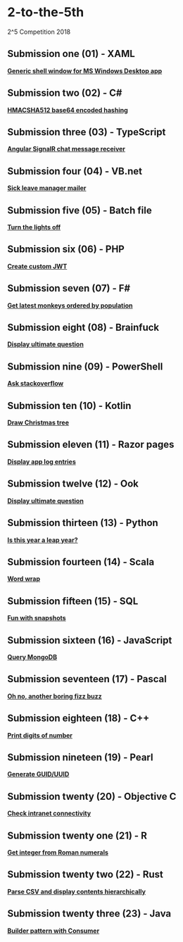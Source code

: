 # 2-to-the-5th
2^5 Competition 2018

## Submission one (01) - XAML
**[Generic shell window for MS Windows Desktop app](https://github.com/jgrieger/2-to-the-5th/blob/master/One/One/GenericShell.xaml)**

## Submission two (02) - C#
**[HMACSHA512 base64 encoded hashing](https://github.com/jgrieger/2-to-the-5th/blob/master/Two/Two/HmacSha512Hasher.cs)**

## Submission three (03) - TypeScript
**[Angular SignalR chat message receiver](https://github.com/jgrieger/2-to-the-5th/blob/master/Three/message-receiver.component.ts)**

## Submission four (04) - VB.net
**[Sick leave manager mailer](https://github.com/jgrieger/2-to-the-5th/blob/master/Four/Four/MyManagerMailer.vb)**

## Submission five (05) - Batch file
**[Turn the lights off](https://github.com/jgrieger/2-to-the-5th/blob/master/Five/time2Leave.bat)**

## Submission six (06) - PHP
**[Create custom JWT](https://github.com/jgrieger/2-to-the-5th/blob/master/Six/createJwt.php)**

## Submission seven (07) - F#
**[Get latest monkeys ordered by population](https://github.com/jgrieger/2-to-the-5th/blob/master/Seven/Seven/GetLatestMonkeyList.fs)**

## Submission eight (08) - Brainfuck
**[Display ultimate question](https://github.com/jgrieger/2-to-the-5th/blob/master/Eight/UltimateQuestion.bf)**

## Submission nine (09) - PowerShell
**[Ask stackoverflow](https://github.com/jgrieger/2-to-the-5th/blob/master/Nine/AskStackOverflow.ps1)**

## Submission ten (10) - Kotlin
**[Draw Christmas tree](https://github.com/jgrieger/2-to-the-5th/blob/master/Ten/DrawChristmasTree.kt)**

## Submission eleven (11) - Razor pages
**[Display app log entries](https://github.com/jgrieger/2-to-the-5th/blob/master/Eleven/LogViewer.cshtml)**

## Submission twelve (12) - Ook
**[Display ultimate question](https://github.com/jgrieger/2-to-the-5th/blob/master/Twelve/UltimateQuestion.ook)**

## Submission thirteen (13) - Python
**[Is this year a leap year?](https://github.com/jgrieger/2-to-the-5th/blob/master/Thirteen/IsThisYearALeapYear.py)**

## Submission fourteen (14) - Scala
**[Word wrap](https://github.com/jgrieger/2-to-the-5th/blob/master/Fourteen/WordWrap.scala)**

## Submission fifteen (15) - SQL
**[Fun with snapshots](https://github.com/jgrieger/2-to-the-5th/blob/master/Fifteen/FunWithSnapshots.sql)**

## Submission sixteen (16) - JavaScript
**[Query MongoDB](https://github.com/jgrieger/2-to-the-5th/blob/master/Sixteen/QueryMongoDb.js)**

## Submission seventeen (17) - Pascal
**[Oh no, another boring fizz buzz](https://github.com/jgrieger/2-to-the-5th/blob/master/Seventeen/FizzBuzz.pas)**

## Submission eighteen (18) - C++
**[Print digits of number](https://github.com/jgrieger/2-to-the-5th/blob/master/Eighteen/PrintDigitsOfNumber/PrintDigitsOfNumber/PrintDigitsOfNumber.cpp)**

## Submission nineteen (19) - Pearl
**[Generate GUID/UUID](https://github.com/jgrieger/2-to-the-5th/blob/master/Nineteen/GenerateGuid.pl)**

## Submission twenty (20) - Objective C
**[Check intranet connectivity](https://github.com/jgrieger/2-to-the-5th/blob/master/Twenty/CheckIntranetConnectivity.m)**

## Submission twenty one (21) - R
**[Get integer from Roman numerals](https://github.com/jgrieger/2-to-the-5th/blob/master/TwentyOne/FromRomanNumerals.r)**

## Submission twenty two (22) - Rust
**[Parse CSV and display contents hierarchically](https://github.com/jgrieger/2-to-the-5th/blob/master/TwentyTwo/src/CsvParser.rs)**

## Submission twenty three (23) - Java
**[Builder pattern with Consumer<T>](https://github.com/jgrieger/2-to-the-5th/blob/master/TwentyThree/BuilderPatternWithConsumer.java)**